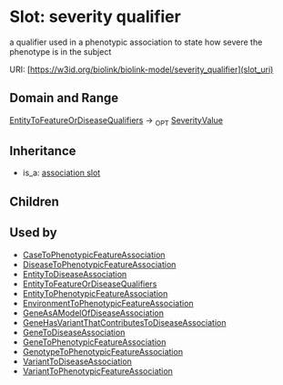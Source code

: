 # Slot: severity qualifier


a qualifier used in a phenotypic association to state how severe the phenotype is in the subject

URI: [https://w3id.org/biolink/biolink-model/severity_qualifier](slot_uri)
## Domain and Range

[EntityToFeatureOrDiseaseQualifiers](EntityToFeatureOrDiseaseQualifiers.md) ->  <sub>OPT</sub> [SeverityValue](SeverityValue.md)
## Inheritance

 *  is_a: [association slot](association_slot.md)
## Children

## Used by

 * [CaseToPhenotypicFeatureAssociation](CaseToPhenotypicFeatureAssociation.md)
 * [DiseaseToPhenotypicFeatureAssociation](DiseaseToPhenotypicFeatureAssociation.md)
 * [EntityToDiseaseAssociation](EntityToDiseaseAssociation.md)
 * [EntityToFeatureOrDiseaseQualifiers](EntityToFeatureOrDiseaseQualifiers.md)
 * [EntityToPhenotypicFeatureAssociation](EntityToPhenotypicFeatureAssociation.md)
 * [EnvironmentToPhenotypicFeatureAssociation](EnvironmentToPhenotypicFeatureAssociation.md)
 * [GeneAsAModelOfDiseaseAssociation](GeneAsAModelOfDiseaseAssociation.md)
 * [GeneHasVariantThatContributesToDiseaseAssociation](GeneHasVariantThatContributesToDiseaseAssociation.md)
 * [GeneToDiseaseAssociation](GeneToDiseaseAssociation.md)
 * [GeneToPhenotypicFeatureAssociation](GeneToPhenotypicFeatureAssociation.md)
 * [GenotypeToPhenotypicFeatureAssociation](GenotypeToPhenotypicFeatureAssociation.md)
 * [VariantToDiseaseAssociation](VariantToDiseaseAssociation.md)
 * [VariantToPhenotypicFeatureAssociation](VariantToPhenotypicFeatureAssociation.md)
